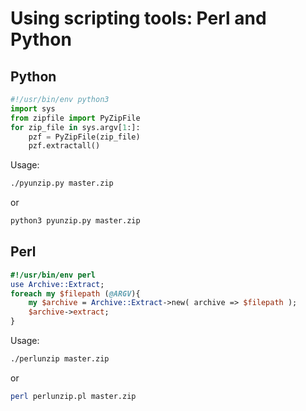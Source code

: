 # Using scripting tools: Perl and Python

## Python
```python
#!/usr/bin/env python3
import sys
from zipfile import PyZipFile
for zip_file in sys.argv[1:]:
    pzf = PyZipFile(zip_file)
    pzf.extractall()
```
Usage:
```bash
./pyunzip.py master.zip 
```
or
```bash
python3 pyunzip.py master.zip
```


## Perl
```perl
#!/usr/bin/env perl
use Archive::Extract;
foreach my $filepath (@ARGV){
    my $archive = Archive::Extract->new( archive => $filepath );
    $archive->extract;
}
```
Usage:
```bash
./perlunzip master.zip
```
or
```bash
perl perlunzip.pl master.zip
```